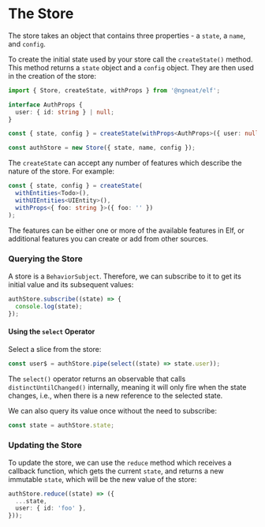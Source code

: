 # The Store

The store takes an object that contains three properties - a `state`, a `name`, and `config`.

To create the initial state used by your store call the `createState()` method. This method returns a `state` object and a `config` object. They are then used in the creation of the store:

```ts
import { Store, createState, withProps } from '@ngneat/elf';

interface AuthProps {
  user: { id: string } | null;
}

const { state, config } = createState(withProps<AuthProps>({ user: null }));

const authStore = new Store({ state, name, config });
```

The `createState` can accept any number of features which describe the nature of the store. For example:

```ts
const { state, config } = createState(
  withEntities<Todo>(),
  withUIEntities<UIEntity>(),
  withProps<{ foo: string }>({ foo: '' })
);
```

The features can be either one or more of the available features in Elf, or additional features you can create or add from other sources.

### Querying the Store

A store is a `BehaviorSubject`. Therefore, we can subscribe to it to get its initial value and its subsequent values:

```ts
authStore.subscribe((state) => {
  console.log(state);
});
```

#### Using the `select` Operator

Select a slice from the store:

```ts
const user$ = authStore.pipe(select((state) => state.user));
```

The `select()` operator returns an observable that calls `distinctUntilChanged()` internally, meaning it will only fire when the state changes, i.e., when there is a new reference to the selected state.

We can also query its value once without the need to subscribe:

```ts
const state = authStore.state;
```

### Updating the Store

To update the store, we can use the `reduce` method which receives a callback function, which gets the current `state`, and returns a new immutable `state`, which will be the new value of the store:

```ts
authStore.reduce((state) => ({
  ...state,
  user: { id: 'foo' },
}));
```
